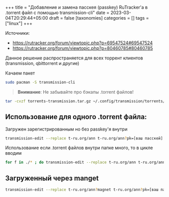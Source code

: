 +++
title = "Добавление и замена пасскея (passkey) RuTracker'а в .torrent файл с помощью transmission-cli"
date = 2023-03-04T20:29:44+05:00
draft = false
[taxonomies]
categories = []
tags = ["linux"]
+++

Источники:

- https://rutracker.org/forum/viewtopic.php?p=69547524#69547524
- https://rutracker.org/forum/viewtopic.php?p=80460785#80460785

Данное решение распространяется для всех торрент клиентов (transmission, qbittorrent и другие)

Качаем пакет

```bash
sudo pacman -S transmission-cli
```

> **Внимание**: Не забывайте про бэкапы .torrent файлов!

```bash
tar -cvzf torrents-transmission.tar.gz ~/.config/transmission/torrents/
```

## Использование для одного .torrent файла:

Загружен зарегистрированным но без passkey'я внутри

```bash
transmission-edit --replace t-ru.org/ann t-ru.org/ann?pk=[ваш пасскей] [.torrent файл]
```

Использование если .torrent файлов внутри папке много, то в цикле вводим

```bash
for f in ./* ; do transmission-edit --replace t-ru.org/ann t-ru.org/ann?pk=[ваш пасскей] "$f" ; done
```

## Загруженный через manget

```bash
transmission-edit --replace t-ru.org/ann?magnet t-ru.org/ann?pk=[ваш пасскей] [.torrent файл]
```
